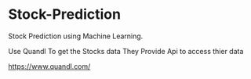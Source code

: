 # Stock-Prediction
Stock Prediction using Machine Learning.


Use Quandl To get the Stocks data
They Provide Api to access thier data

https://www.quandl.com/
